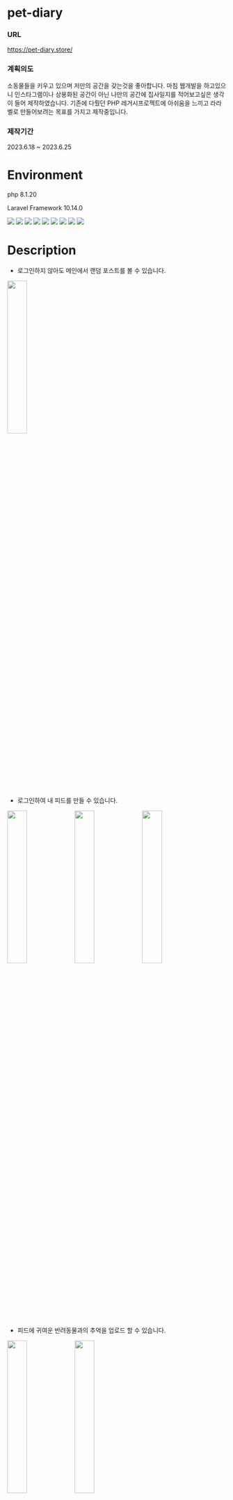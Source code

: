 # pet-diary
### URL
https://pet-diary.store/


### 계획의도
소동물들을 키우고 있으며 저만의 공간을 갖는것을 좋아합니다. 마침 웹개발을 하고있으니 인스타그램이나 상용화된 공간이 아닌 나만의 공간에 집사일지를 적어보고싶은 생각이 들어 제작하였습니다. 기존에 다뤘던 PHP 레거시프로젝트에 아쉬움을 느끼고 라라벨로 만들어보려는 목표를 가지고 제작중입니다.

### 제작기간
2023.6.18 ~ 2023.6.25



# Environment

php 8.1.20

Laravel Framework 10.14.0

<img src="https://img.shields.io/badge/PHP-FFAE1A?style=for-the-badge&logo=php&logoColor=#white"> <img src="https://img.shields.io/badge/laravel-8BC0D0?style=for-the-badge&logo=laravel&logoColor=#white"> <img src="https://img.shields.io/badge/html5-00A98F?style=for-the-badge&logo=html5&logoColor=#white"> <img src="https://img.shields.io/badge/css3-1572B6?style=for-the-badge&logo=css3&logoColor=#white"> <img src="https://img.shields.io/badge/jquery-0769AD?style=for-the-badge&logo=jquery&logoColor=#white"> <img src="https://img.shields.io/badge/mysql-EF2D5E?style=for-the-badge&logo=mysql&logoColor=#white"> <img src="https://img.shields.io/badge/PhpStorm-A100FF?style=for-the-badge&logo=PhpStorm&logoColor=#white"> <img src="https://img.shields.io/badge/composer-885630?style=for-the-badge&logo=composer&logoColor=#white"> <img src="https://img.shields.io/badge/bootstrap-ECD53F?style=for-the-badge&logo=bootstrap&logoColor=#white">





# Description
- 로그인하지 않아도 메인에서 랜덤 포스트를 볼 수 있습니다.

<img src="https://github.com/shbusy/pet-diary/assets/136554514/0f7747de-bb47-4366-a729-8e0e18d2919b" style="width: 30%; height: auto;">


- 로그인하여 내 피드를 만들 수 있습니다.

<img src="https://github.com/shbusy/pet-diary/assets/136554514/e5bc2da1-f178-429c-a0b9-d8df46622c3b" style="width: 30%; height: auto;">

<img src="https://github.com/shbusy/pet-diary/assets/136554514/d1736ca4-d300-4a36-b952-fa01189a114a" style="width: 30%; height: auto;">

<img src="https://github.com/shbusy/pet-diary/assets/136554514/59eab2d7-17a4-4ace-b5f2-dcbe0b1958d1" style="width: 30%; height: auto;">



- 피드에 귀여운 반려동물과의 추억을 업로드 할 수 있습니다.

<img src="https://github.com/shbusy/pet-diary/assets/136554514/bae9e2f0-69d1-4438-84ee-6a1ae93cf264" style="width: 30%; height: auto;">

<img src="https://github.com/shbusy/pet-diary/assets/136554514/50a4a32d-70b6-44fe-818c-c703b1a088f5" style="width: 30%; height: auto;">



- 다른 사람들의 피드를 구독할 수 있습니다.

<img src="https://github.com/shbusy/pet-diary/assets/136554514/a47059f4-2343-492f-9eef-d49aab1b2d95" style="width: 30%; height: auto;">



- 댓글을 작성할 수 있습니다.

<img src="https://github.com/shbusy/pet-diary/assets/136554514/c39dda85-6e56-4cfe-872b-1ed8d7614ef5" style="width: 30%; height: auto;">



### 추가예정



- 피드 새글이 올라올 경우 등록한 email 로 알림을 받을 수 있습니다.


- 소셜로그인을 할 수 있습니다. 
